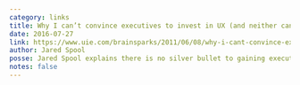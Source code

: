 ```yaml
---
category: links
title: Why I can’t convince executives to invest in UX (and neither can you)
date: 2016-07-27
link: https://www.uie.com/brainsparks/2011/06/08/why-i-cant-convince-executives-to-invest-in-ux-and-neither-can-you/
author: Jared Spool
posse: Jared Spool explains there is no silver bullet to gaining executive UX buy-in. Instead, a tactful discovery of executive convictions that could leverage a sympathy for UX.
notes: false
---
```

